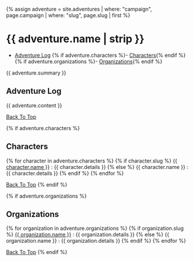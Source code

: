 {% assign adventure = site.adventures | where: "campaign", page.campaign | where: "slug", page.slug | first %}

# {{ adventure.name | strip }}

- [Adventure Log](#adventure-log)
{% if adventure.characters %}- [Characters](#characters){% endif %}
{% if adventure.organizations %}- [Organizations](#organizations){% endif %}

{{ adventure.summary }}

## Adventure Log

{{ adventure.content }}

[Back To Top](#)

{% if adventure.characters %}
## Characters

{% for character in adventure.characters %}
{% if character.slug %}
[{{ character.name }}]({{site.baseurl}}/campaigns/{{page.campaign}}/characters/{{character.slug}})
: {{ character.details }}
{% else %}
{{ character.name }}
: {{ character.details }}
{% endif %}
{% endfor %}

[Back To Top](#)
{% endif %}

{% if adventure.organizations %}
## Organizations

{% for organization in adventure.organizations %}
{% if organization.slug %}
[{{ organization.name }}]({{site.baseurl}}/campaigns/{{page.campaign}}/organizations/{{organization.slug}})
: {{ organization.details }}
{% else %}
{{ organization.name }}
: {{ organization.details }}
{% endif %}
{% endfor %}

[Back To Top](#)
{% endif %}

